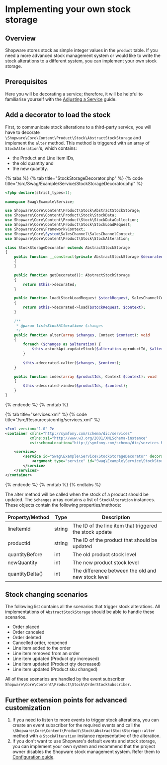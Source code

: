 # Implementing your own stock storage

## Overview

Shopware stores stock as simple integer values in the `product` table. If you need a more advanced stock management system or would like to write the stock alterations to a different system, you can implement your own stock storage.

## Prerequisites

Here you will be decorating a service; therefore, it will be helpful to familiarise yourself with the [Adjusting a Service](../../plugin-fundamentals/adjusting-service) guide.

## Add a decorator to load the stock

First, to communicate stock alterations to a third-party service, you will have to decorate `\Shopware\Core\Content\Product\Stock\AbstractStockStorage` and implement the `alter` method. This method is triggered with an array of `StockAlteration`'s, which contains:

* the Product and Line Item IDs, 
* the old quantity and 
* the new quantity.

{% tabs %}
{% tab title="StockStorageDecorator.php" %}
{% code title="<plugin root>/src/Swag/Example/Service/StockStorageDecorator.php" %}

```php
<?php declare(strict_types=1);

namespace Swag\Example\Service;

use Shopware\Core\Content\Product\Stock\AbstractStockStorage;
use Shopware\Core\Content\Product\Stock\StockData;
use Shopware\Core\Content\Product\Stock\StockDataCollection;
use Shopware\Core\Content\Product\Stock\StockLoadRequest;
use Shopware\Core\Framework\Context;
use Shopware\Core\System\SalesChannel\SalesChannelContext;
use Shopware\Core\Content\Product\Stock\StockAlteration;

class StockStorageDecorator extends AbstractStockStorage
{
    public function __construct(private AbstractStockStorage $decorated, private MyStockApi $stockApi)
    {
    }

    public function getDecorated(): AbstractStockStorage
    {
        return $this->decorated;
    }

    public function load(StockLoadRequest $stockRequest, SalesChannelContext $context): StockDataCollection
    {
        return $this->decorated->load($stockRequest, $context);
    }

    /**
     * @param list<StockAlteration> $changes  
     */
    public function alter(array $changes, Context $context): void
    {
        foreach ($changes as $alteration) {
            $this->stockApi->updateStock($alteration->productId, $alteration->newQuantity);
        }
        
        $this->decorated->alter($changes, $context);
    }

    public function index(array $productIds, Context $context): void
    {
        $this->decorated->index($productIds, $context);
    }
}
```

{% endcode %}
{% endtab %}

{% tab title="services.xml" %}
{% code title="<plugin root>/src/Resources/config/services.xml" %}

```xml
<?xml version="1.0" ?>
<container xmlns="http://symfony.com/schema/dic/services"
           xmlns:xsi="http://www.w3.org/2001/XMLSchema-instance"
           xsi:schemaLocation="http://symfony.com/schema/dic/services http://symfony.com/schema/dic/services/services-1.0.xsd">

    <services>
        <service id="Swag\Example\Service\StockStorageDecorator" decorates="Shopware\Core\Content\Product\Stock\StockStorage">
            <argument type="service" id="Swag\Example\Service\StockStorageDecorator.inner" />
        </service>
    </services>
</container>
```

{% endcode %}
{% endtab %}
{% endtabs %}

The alter method will be called when the stock of a product should be updated. The `$changes` array contains a list of `StockAlteration` instances. These objects contain the following properties/methods:

| Property/Method | Type   | Description                                             |
|-----------------|--------|---------------------------------------------------------|
| lineItemId      | string | The ID of the line item that triggered the stock update |
| productId       | string | The ID of the product that should be updated            |
| quantityBefore  | int    | The old product stock level                             |
| newQuantity     | int    | The new product stock level                             |
| quantityDelta() | int    | The difference between the old and new stock level      |

## Stock changing scenarios

The following list contains all the scenarios that trigger stock alterations. All implementations of `AbstractStockStorage` should be able to handle these scenarios.

* Order placed
* Order canceled
* Order deleted
* Cancelled order, reopened
* Line item added to the order
* Line item removed from an order
* Line item updated (Product qty increased)
* Line item updated (Product qty decreased)
* Line item updated (Product sku changed)

All of these scenarios are handled by the event subscriber `Shopware\Core\Content\Product\Stock\OrderStockSubscriber`.

## Further extension points for advanced customization

1. If you need to listen to more events to trigger stock alterations, you can create an event subscriber for the required events and call the `\Shopware\Core\Content\Product\Stock\AbstractStockStorage::alter` method with a `StockAlteration` instance representative of the alteration.
1. If you don't want to use Shopware's default events and stock storage, you can implement your own system and recommend that the project owner disables the Shopware stock management system. Refer them to [Configuration guide](../../../../../guides/installation/configuration).
